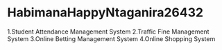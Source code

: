 # HabimanaHappyNtaganira26432
1.Student Attendance Management System    2.Traffic Fine Management System  3.Online Betting Management System  4.Online Shopping System

